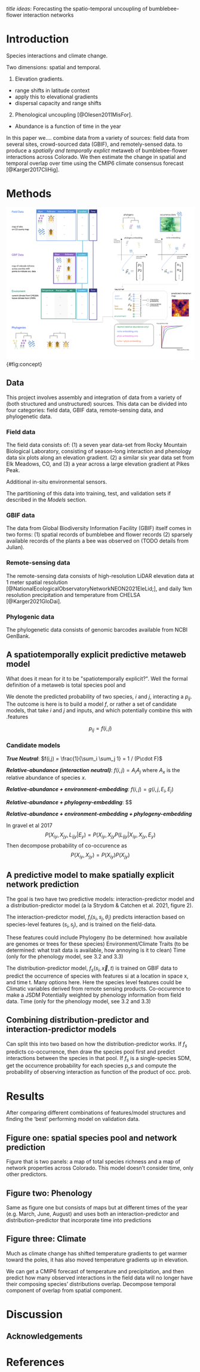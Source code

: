 
_title ideas_:
Forecasting the spatio-temporal uncoupling of bumblebee-flower interaction
networks

# Introduction



Species interactions and climate change.

Two dimensions: spatial and temporal.

1) Elevation gradients.
- range shifts in latitude context
- apply this to elevational gradients
- dispersal capacity and range shifts

2) Phenological uncoupling [@Olesen2011MisFor].
- Abundance is a function of time in the year



In this paper we.... combine data from a variety of sources: field
data from several sites, crowd-sourced data (GBIF), and remotely-sensed
data. to produce a _spatially and temporally explict_ metaweb of
bumblebee-flower interactions across Colorado. We then estimate the
change in spatial and temporal overlap over time using the CMIP6
climate consensus forecast [@Karger2017CliHig].


# Methods


![todo](./figures/concept_v2.png){#fig:concept}


## Data

This project involves assembly and integration of data from a variety
of (both structured and unstructured) sources.
This data can be divided into four categories: field data, GBIF data,
remote-sensing data, and phylogenetic data.

### Field data

The field data consists of: (1) a seven year data-set from Rocky
Mountain Biological Laboratory, consisting of season-long interaction
and phenology data six plots along an elevation gradient. (2) a
similar six year data set from Elk Meadows, CO, and (3) a year across
a large elevation gradient at Pikes Peak.

Additional in-situ environmental sensors.

The partitioning of this data into training, test, and validation sets
if described in the _Models_ section.

### GBIF data

The data from Global Biodiversity Information Facility (GBIF) itself
comes in two forms: (1) spatial records of bumblebee and flower
records (2) sparsely available records of the plants a bee was
observed on (TODO details from Julian).

### Remote-sensing data

The remote-sensing data consists of high-resolution LiDAR elevation
data at 1 meter spatial resolution
[@NationalEcologicalObservatoryNetworkNEON2021EleLid;], and daily 1km
resolution precipitation and temperature from CHELSA
[@Karger2021GloDai].

### Phylogenic data

The phylogenetic data consists of genomic barcodes available from NCBI
GenBank.


## A spatiotemporally explicit predictive metaweb model

What does it mean for it to be "spatiotemporally explicit?".
Well the formal definition of a metaweb is total species pool and 

We denote the predicted probability of two species, $i$ and $j$,
interacting a $p_{ij}$. The outcome is here is to build a model $f$,
or rather a set of candidate models, that take $i$ and $j$ and inputs,
and which potentially combine this with .features

$$p_{ij} = f(i,j)$$


### Candidate models

***True Neutral***: $f(i,j) = \frac{1}{\sum_i \sum_j 1} = 1 / (P\cdot F)$

***Relative-abundance (interaction neutral)***: $f(i,j) = A_i A_j$
where $A_x$ is the relative abundance of species $x$.

***Relative-abundance + environment-embedding***: $f(i,j) = g(i,j, E_i, E_j)$

***Relative-abundance + phylogeny-embedding***: $$

***Relative-abundance + environment-embedding + phylogeny-embedding***



In gravel et al 2017
$$P(X_{iy}, X_{jy}, L_{ijy} | E_y) = P(X_{iy},X_{jy}P(L_{ijy} | X_{iy}, X_{jy}, E_y)$$
Then decompose probability of co-occurence as
$$P(X_{iy}, X_{jy}) = P(X_{iy})P(X_{jy})$$

## A predictive model to make spatially explicit network prediction

The goal is two have two predictive models: interaction-predictor model and a
distribution-predictor model (a la Strydom & Catchen et al. 2021, figure 2).

The interaction-predictor model, $f_i(s_i,s_j, \theta_i)$ predicts interaction based on
species-level features $(s_i, s_j)$, and is trained on the field-data.

These features could include Phylogeny (to be determined: how available are
genomes or trees for these species) Environment/Climate Traits (to be
determined: what trait data is available, how annoying is it to clean) Time
(only for the phenology model, see 3.2 and 3.3)

The distribution-predictor model, $f_s(s_i, \vec{x}, t)$ is trained on GBIF data to
predict the occurrence of species with features si at a location in space x, and
time t. Many options here. Here the species level features could be  Climatic
variables derived from remote sensing products. Co-occurence to make a JSDM
Potentially weighted by phenology information from field data.  Time (only for
the phenology model, see 3.2 and 3.3)

## Combining distribution-predictor and interaction-predictor models

Can split this into two based on how the distribution-predictor works. If $f_s$
predicts co-occurrence, then draw the species pool first and predict
interactions between the species in that pool. If $f_s$ is a single-species SDM,
get the occurrence probability for each species p_s and compute the probability
of observing interaction as function of the product of occ. prob.

# Results

After comparing different combinations of features/model structures and finding
the ‘best’ performing model on validation data.

## Figure one: spatial species pool and network prediction

Figure that is two panels: a map of total species richness and a map of network
properties across Colorado. This model doesn’t consider time, only other
predictors.

## Figure two: Phenology  

Same as figure one but consists of maps but at different times of the year (e.g.
March, June, August) and uses both an interaction-predictor and
distribution-predictor that incorporate time into predictions

##  Figure three: Climate  

Much as climate change has shifted temperature gradients to get warmer toward
the poles, it has also moved temperature gradients up in elevation.

We can get a CMIP6 forecast of temperature and precipitation, and then predict
how many observed interactions in the field data will no longer have their
composing species’ distributions overlap. Decompose temporal component of
overlap from spatial component.


# Discussion


## Acknowledgements


# References
